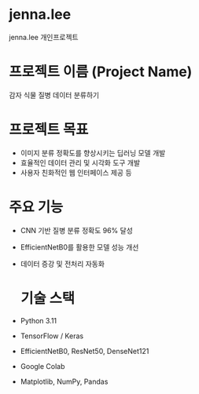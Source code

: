 # jenna.lee
jenna.lee 개인프로젝트
# 프로젝트 이름 (Project Name) 
감자 식물 질병 데이터 분류하기

# 프로젝트 목표
- 이미지 분류 정확도를 향상시키는 딥러닝 모델 개발
- 효율적인 데이터 관리 및 시각화 도구 개발
- 사용자 친화적인 웹 인터페이스 제공 등

# 주요 기능
- CNN 기반 질병 분류 정확도 96% 달성
- EfficientNetB0를 활용한 모델 성능 개선
- 데이터 증강 및 전처리 자동화

  # 기술 스택
- Python 3.11
- TensorFlow / Keras
- EfficientNetB0, ResNet50, DenseNet121
- Google Colab
- Matplotlib, NumPy, Pandas



